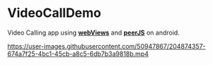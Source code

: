 # VideoCallDemo
Video Calling app using **[webViews](https://developer.android.com/develop/ui/views/layout/webapps/webview)** and **[peerJS](https://peerjs.com/)** on android.


https://user-images.githubusercontent.com/50947867/204874357-674a7f25-4bc1-45cb-a8c5-6db7b3a9818b.mp4



